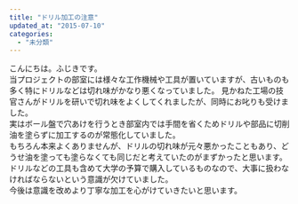 ```yaml
---
title: "ドリル加工の注意"
updated_at: "2015-07-10"
categories: 
  - "未分類"
---
```


こんにちは。ふじきです。  
当プロジェクトの部室には様々な工作機械や工具が置いていますが、古いものも多く特にドリルなどは切れ味がかなり悪くなっていました。 見かねた工場の技官さんがドリルを研いで切れ味をよくしてくれましたが、同時にお叱りも受けました。  
実はボール盤で穴あけを行うとき部室内では手間を省くためドリルや部品に切削油を塗らずに加工するのが常態化していました。  
もちろん本来よくありませんが、ドリルの切れ味が元々悪かったこともあり、どうせ油を塗っても塗らなくても同じだと考えていたのがまずかったと思います。  
ドリルなどの工具も含めて大学の予算で購入しているものなので、大事に扱わなければならないという意識が欠けていました。  
今後は意識を改めより丁寧な加工を心がけていきたいと思います。

